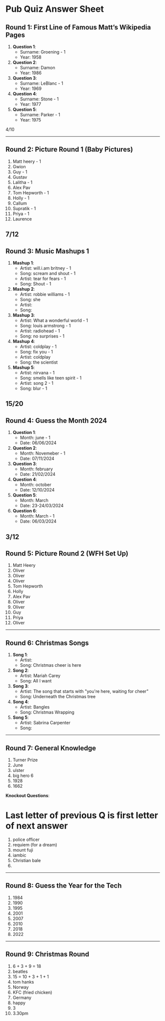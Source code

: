 # Pub Quiz Answer Sheet

## Round 1: First Line of Famous Matt’s Wikipedia Pages
1. **Question 1**:  
   - Surname: Groening  - 1
   - Year: 1958
2. **Question 2**:
   - Surname:  Damon
   - Year:  1986
3. **Question 3**:  
   - Surname:  LeBlanc  - 1
   - Year:  1969
4. **Question 4**:  
   - Surname: Stone   - 1
   - Year:  1977
5. **Question 5**:  
   - Surname:  Parker  - 1
   - Year:  1975

4/10

---

## Round 2: Picture Round 1 (Baby Pictures)
1.  Matt heery  - 1
2.  Gwion
3.  Guy  - 1
4.  Gustav
5.  Lalitha  - 1
6.  Alex Pav  
7.  Tom Hepworth  - 1
8.  Holly  - 1
9.  Callum
10.  Supratik  - 1
11.  Priya  - 1
12.  Laurence  

7/12
---

## Round 3: Music Mashups 1
1. **Mashup 1**:  
   - Artist:  will.i.am britney - 1
   - Song:  scream and shout  - 1
   - Artist:  tear for fears  - 1
   - Song:  Shout  - 1
2. **Mashup 2**:  
   - Artist:  robbie williams  - 1
   - Song:  she
   - Artist:  
   - Song:  
3. **Mashup 3**:  
   - Artist:  What a wonderful world  - 1
   - Song:  louis armstrong  - 1
   - Artist: radiohead  - 1
   - Song:  no surprises  - 1
4. **Mashup 4**:  
   - Artist:  coldplay  - 1
   - Song:  fix you  - 1
   - Artist:  coldplay
   - Song:  the scientist
5. **Mashup 5**:  
   - Artist:  nirvana  - 1
   - Song:  smells like teen spirit  - 1
   - Artist:  song 2  - 1
   - Song:  blur  - 1

15/20
---

## Round 4: Guess the Month 2024
1. **Question 1**:  
   - Month:  june - 1
   - Date:  06/06/2024
2. **Question 2**:  
   - Month:  Novemeber - 1
   - Date:  07/11/2024
3. **Question 3**:
   - Month:  february
   - Date:  21/02/2024
4. **Question 4**:
   - Month:  october
   - Date:  12/10/2024
5. **Question 5**:
   - Month:  March
   - Date:  23-24/03/2024
6. **Question 6**:  
   - Month:  March  - 1
   - Date:  06/03/2024

3/12
---

## Round 5: Picture Round 2 (WFH Set Up)
1. Matt Heery
2.  Oliver
3.  Oliver
4.  Oliver
5.  Tom Hepworth
6.  Holly
7.  Alex Pav
8.  Oliver
9.  Oliver
10. Guy
11. Priya
12. Oliver

---

## Round 6: Christmas Songs
1. **Song 1**:
   - Artist:
   - Song: Christmas cheer is here
2. **Song 2**:
   - Artist:   Mariah Carey
   - Song:  All I want
3. **Song 3**:
   - Artist: The song that starts with "you're here, waiting for cheer"
   - Song:  Underneath the Christmas tree
4. **Song 4**:
   - Artist:   Bangles
   - Song: Christmas Wrapping
5. **Song 5**:
   - Artist:  Sabrina Carpenter
   - Song:

---

## Round 7: General Knowledge
1. Turner Prize
2. June
3. ulster
4. big hero 6
5. 1928
6. 1662

**Knockout Questions**:
# Last letter of previous Q is first letter of next answer
1. police officer
2. requiem (for a dream)
3. mount fuji
4. iambic
5. Christian bale
6.

---

## Round 8: Guess the Year for the Tech
1. 1984
2. 1990
3. 1995
4. 2001
5. 2007
6. 2010
7. 2018
8. 2022

---

## Round 9: Christmas Round
1.  6 + 3 + 9 = 18
2. beatles
3. 15 = 10 + 3 + 1 + 1
5. tom hanks
4. Norway
6. KFC (fried chicken)
7. Germany
8. happy
9. 3
10. 3.30pm
